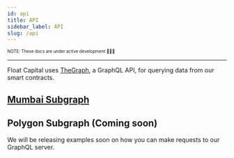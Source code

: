 ```yaml
---
id: api
title: API
sidebar_label: API
slug: /api
---
```


<sub><sup> NOTE: These docs are under active development 👷‍♀️👷 </sup></sub>

---

Float Capital uses [TheGraph](https://thegraph.com/), a GraphQL API, for querying data from our smart contracts.

## [Mumbai Subgraph](https://thegraph.com/explorer/subgraph/float-capital/testnet-dev)

## Polygon Subgraph (Coming soon)

We will be releasing examples soon on how you can make requests to our GraphQL server.
